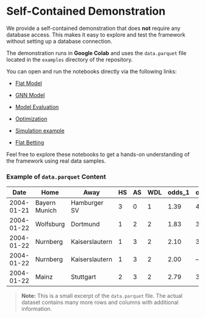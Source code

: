 # Self-Contained Demonstration

We provide a self-contained demonstration that does **not** require any database access. This makes it easy to explore and test the framework without setting up a database connection.

The demonstration runs in **Google Colab** and uses the `data.parquet` file located in the `examples` directory of the repository.



You can open and run the notebooks directly via the following links:

- [Flat Model](https://colab.research.google.com/drive/1s_RPveoUixcFV2rnhW3lM3VRf8ynknlg?usp=sharing)

- [GNN Model](https://colab.research.google.com/drive/1fnw79vA6p51dfotQEi7pIR90e5hhkVEo?usp=sharing)

- [Model Evaluation](https://colab.research.google.com/drive/1h-C7imynYpMc1OvjwBnfxgcU2mvczJsb?usp=sharing)

- [Optimization](https://colab.research.google.com/drive/1PDxtwabuDKNq8BPbRyAJmk8nsWcuTvUy?usp=sharing)

- [Simulation example](https://colab.research.google.com/drive/18KNe19nwtR_dQaZLlF6deUjtP77b12B9?usp=sharing)

- [Flat Betting](https://colab.research.google.com/drive/1cvTSVJl9IKZ5zetAArQoUHMiGpkao_N1?usp=sharing)

Feel free to explore these notebooks to get a hands-on understanding of the framework using real data samples.


### Example of `data.parquet` Content 

| Date       | Home          | Away           | HS | AS | WDL | odds_1 | odds_X | odds_2 |
|------------|---------------|----------------|----|----|-----|--------|--------|--------|
| 2004-01-21 | Bayern Munich | Hamburger SV   | 3  | 0  | 1   | 1.39   | 4.00   | 6.50   |
| 2004-01-22 | Wolfsburg     | Dortmund       | 1  | 2  | 2   | 1.83   | 3.25   | 3.75   |
| 2004-01-22 | Nurnberg      | Kaiserslautern | 1  | 3  | 2   | 2.10   | 3.25   | 3.00   |
| 2004-01-22 | Nurnberg      | Kaiserslautern | 1  | 3  | 2   | 2.00   | —      | 3.25   |
| 2004-01-22 | Mainz         | Stuttgart      | 2  | 3  | 2   | 2.79   | 3.25   | 2.20   |

> **Note:** This is a small excerpt of the `data.parquet` file. The actual dataset contains many more rows and columns with additional information.
